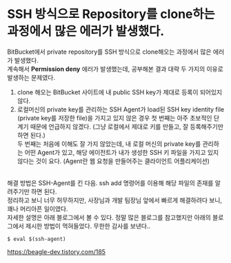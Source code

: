 # SSH 방식으로 Repository를 clone하는 과정에서 많은 에러가 발생했다. <br>
BitBucket에서 private repository를 SSH 방식으로 clone해오는 과정에서 많은 에러가 발생했다. <br>
계속해서 **Permission deny** 에러가 발생했는데, 공부해본 결과 대략 두 가지의 이유로 발생하는 문제였다.
1. clone 해오는 BitBucket 사이트에 내 public SSH key가 제대로 등록이 되어있지 않다.
2. 로컬머신의 private key를 관리하는 SSH Agent가 load된 SSH key identity file (private key를 저장한 file)을 가지고 있지 않은 경우
첫 번째는 아주 초보적인 단계기 때문에 언급하지 않겠다. (그냥 로컬에서 제대로 키를 만들고, 잘 등록해주기만 하면 된다.) <br>
두 번째는 처음에 이해도 잘 가지 않았는데, 내 로컬 머신의 private key를 관리하는 어떤 Agent가 있고, 해당 에이전트가 내가 생성한 SSH 키 파일을 가지고 있지 않다는 것이 요다. 
(Agent란 웹 요청을 만들어주는 클라이언트 어플리케이션) <br> <br>

해결 방법은 SSH-Agent를 킨 다음. ssh add 명령어를 이용해 해당 파일의 존재를 알려주기만 하면 된다. <br> 
정리하고 보니 너무 허무하지만, 사장님과 개발 팀장님 앞에서 빠르게 해결하려다 보니, 꽤나 머리아픈 일이였다. <br>
자세한 설명은 아래 블로그에서 볼 수 있다. 정말 많은 블로그를 참고했지만 아래의 블로그에서 제시한 방법이 먹혀들었다. 무한한 감사를 보낸다..

```
$ eval $(ssh-agent)
```

https://beagle-dev.tistory.com/185
